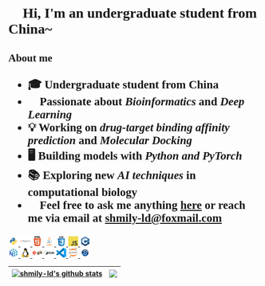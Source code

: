 <h1 style="font-family:Cambria; font-weight:bold; font-size:28px;">👋 Hi, I'm an undergraduate student from China~ </h1>

<h2 style="font-family:Cambria; font-weight:bold;">About me</h2>

<ul style="font-family:Cambria; font-weight:bold; font-size:23px;">
  <li>🎓 Undergraduate student from China</li>
  <li>🔬 Passionate about <b><i>Bioinformatics</i></b> and <b><i>Deep Learning</i></b></li>
  <li>💡 Working on <b><i>drug-target binding affinity prediction</i></b> and <b><i>Molecular Docking</i></b></li>
  <li>🖥️ Building models with <b><i>Python and PyTorch</i></b></li>
  <li>📚 Exploring new <b><i>AI techniques</i></b> in computational biology</li>
  <li>💬 Feel free to ask me anything <a href="https://github.com/shmily-ld/shmily-ld/issues"><b>here</b></a> or reach me via email at <a href="mailto:your-email@example.com"><b>shmily-ld@foxmail.com</b></li>
</ul>



<code><img height="20" alt="python" src="https://raw.githubusercontent.com/github/explore/master/topics/python/python.png"></code>
<code><img height="20" alt="pytorch" src="https://raw.githubusercontent.com/github/explore/master/topics/pytorch/pytorch.png"></code>
<code><img height="20" alt="html" src="https://raw.githubusercontent.com/github/explore/master/topics/html/html.png"></code>
<code><img height="20" alt="java" src="https://raw.githubusercontent.com/github/explore/master/topics/java/java.png"></code>
<code><img height="20" alt="css" src="https://raw.githubusercontent.com/github/explore/master/topics/css/css.png"></code>
<code><img height="20" alt="javascript" src="https://raw.githubusercontent.com/github/explore/master/topics/javascript/javascript.png"></code>
<code><img height="20" alt="c++" src="https://raw.githubusercontent.com/github/explore/master/topics/cpp/cpp.png"></code>   
<code><img height="20" alt="numpy" src="https://raw.githubusercontent.com/github/explore/master/topics/numpy/numpy.png"></code>
<code><img height="20" alt="linux" src="https://raw.githubusercontent.com/github/explore/master/topics/linux/linux.png"></code>
<code><img height="20" alt="git" src="https://raw.githubusercontent.com/github/explore/master/topics/git/git.png"></code>
<code><img height="20" alt="bash" src="https://raw.githubusercontent.com/github/explore/master/topics/bash/bash.png"></code>
<code><img height="20" alt="vscode" src="https://raw.githubusercontent.com/github/explore/master/topics/visual-studio-code/visual-studio-code.png"></code>
<code><img height="20" alt="jupyter" src="https://raw.githubusercontent.com/github/explore/master/topics/jupyter-notebook/jupyter-notebook.png"></code>
<code><img height="20" alt="scipy" src="https://raw.githubusercontent.com/github/explore/master/topics/scipy/scipy.png"></code>



| <a href="https://github.com/shmily-ld/github-readme-stats"><img align="center" src="https://github-readme-stats.vercel.app/api?username=shmily-ld&show_icons=true&include_all_commits=true&theme=buefy&hide_border=true" alt="shmily-ld's github stats" /></a> | <a href="https://github.com/shmily-ld/github-readme-stats"><img align="center" src="https://github-readme-stats.vercel.app/api/top-langs/?username=shmily-ld&layout=compact&theme=buefy&hide_border=true" /></a> |
| ------------- | ------------- |


